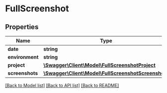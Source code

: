 # FullScreenshot

## Properties
Name | Type | Description | Notes
------------ | ------------- | ------------- | -------------
**date** | **string** |  | [optional] 
**environment** | **string** |  | [optional] 
**project** | [**\Swagger\Client\Model\FullScreenshotProject**](FullScreenshotProject.md) |  | [optional] 
**screenshots** | [**\Swagger\Client\Model\FullScreenshotScreenshots**](FullScreenshotScreenshots.md) |  | [optional] 

[[Back to Model list]](../../README.md#documentation-for-models) [[Back to API list]](../../README.md#documentation-for-api-endpoints) [[Back to README]](../../README.md)

